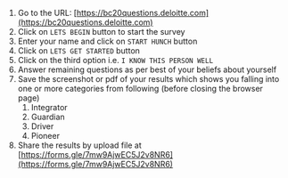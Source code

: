 1. Go to the URL: [https://bc20questions.deloitte.com](https://bc20questions.deloitte.com)
2. Click on `LETS BEGIN` button to start the survey
3. Enter your name and click on `START HUNCH` button
4. Click on `LETS GET STARTED` button
5. Click on the third option i.e. `I KNOW THIS PERSON WELL`
6. Answer remaining questions as per best of your beliefs about yourself
7. Save the screenshot or pdf of your results which shows you falling into one or more categories from following (before closing the browser page)
    1. Integrator
    2. Guardian
    3. Driver
    4. Pioneer
8. Share the results by upload file at [https://forms.gle/7mw9AjwEC5J2v8NR6](https://forms.gle/7mw9AjwEC5J2v8NR6)
